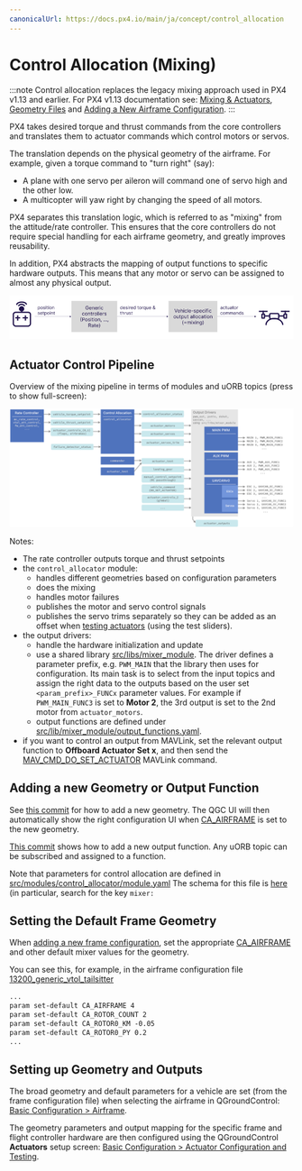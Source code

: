 ```yaml
---
canonicalUrl: https://docs.px4.io/main/ja/concept/control_allocation
---
```


# Control Allocation (Mixing)

:::note
Control allocation replaces the legacy mixing approach used in PX4 v1.13 and earlier. For PX4 v1.13 documentation see: [Mixing & Actuators](https://docs.px4.io/v1.13/en/concept/mixing.html), [Geometry Files](https://docs.px4.io/v1.13/en/concept/geometry_files.html) and [Adding a New Airframe Configuration](https://docs.px4.io/v1.13/en/dev_airframes/adding_a_new_frame.html).
:::

PX4 takes desired torque and thrust commands from the core controllers and translates them to actuator commands which control motors or servos.

The translation depends on the physical geometry of the airframe. For example, given a torque command to "turn right" (say):

- A plane with one servo per aileron will command one of servo high and the other low.
- A multicopter will yaw right by changing the speed of all motors.

PX4 separates this translation logic, which is referred to as "mixing" from the attitude/rate controller. This ensures that the core controllers do not require special handling for each airframe geometry, and greatly improves reusability.

In addition, PX4 abstracts the mapping of output functions to specific hardware outputs. This means that any motor or servo can be assigned to almost any physical output. 

<!-- https://docs.google.com/drawings/d/1Li9YhTLc3yX6mGX0iSOfItHXvaUhevO2DRZwuxPQ1PI/edit -->
![Mixing Overview](../../assets/diagrams/mixing_overview.png)

## Actuator Control Pipeline

Overview of the mixing pipeline in terms of modules and uORB topics (press to show full-screen):
<!-- https://drive.google.com/file/d/1L2IoxsyB4GAWE-s82R_x42mVXW_IDlHP/view?usp=sharing -->
![Pipeline Overview](../../assets/concepts/control_allocation_pipeline.png)

Notes:
- The rate controller outputs torque and thrust setpoints
- the `control_allocator` module:
  - handles different geometries based on configuration parameters
  - does the mixing
  - handles motor failures
  - publishes the motor and servo control signals
  - publishes the servo trims separately so they can be added as an offset when [testing actuators](../config/actuators.md#actuator-testing) (using the test sliders).
- the output drivers:
  - handle the hardware initialization and update
  - use a shared library [src/libs/mixer_module](https://github.com/PX4/PX4-Autopilot/blob/release/1.14/src/lib/mixer_module/). The driver defines a parameter prefix, e.g. `PWM_MAIN` that the library then uses for configuration. Its main task is to select from the input topics and assign the right data to the outputs based on the user set `<param_prefix>_FUNCx` parameter values. For example if `PWM_MAIN_FUNC3` is set to **Motor 2**, the 3rd output is set to the 2nd motor from `actuator_motors`.
  - output functions are defined under [src/lib/mixer_module/output_functions.yaml](https://github.com/PX4/PX4-Autopilot/blob/release/1.14/src/lib/mixer_module/output_functions.yaml).
- if you want to control an output from MAVLink, set the relevant output function to **Offboard Actuator Set x**, and then send the [MAV_CMD_DO_SET_ACTUATOR](https://mavlink.io/en/messages/common.html#MAV_CMD_DO_SET_ACTUATOR) MAVLink command.

## Adding a new Geometry or Output Function

See [this commit](https://github.com/PX4/PX4-Autopilot/commit/5cdb6fbd8e1352dcb94bd58918da405f8ff930d7) for how to add a new geometry. The QGC UI will then automatically show the right configuration UI when [CA_AIRFRAME](../advanced_config/parameter_reference.md#CA_AIRFRAME) is set to the new geometry.

[This commit](https://github.com/PX4/PX4-Autopilot/commit/a65533b46986e32254b64b7c92469afb8178e370) shows how to add a new output function. Any uORB topic can be subscribed and assigned to a function.

Note that parameters for control allocation are defined in [src/modules/control_allocator/module.yaml](https://github.com/PX4/PX4-Autopilot/blob/release/1.14/src/modules/control_allocator/module.yaml) The schema for this file is [here](https://github.com/PX4/PX4-Autopilot/blob/release/1.14/validation/module_schema.yaml#L440=) (in particular, search for the key `mixer:`

## Setting the Default Frame Geometry

When [adding a new frame configuration](../dev_airframes/adding_a_new_frame.md), set the appropriate [CA_AIRFRAME](../advanced_config/parameter_reference.md#CA_AIRFRAME) and other default mixer values for the geometry.

You can see this, for example, in the airframe configuration file [13200_generic_vtol_tailsitter](https://github.com/PX4/PX4-Autopilot/blob/release/1.14/ROMFS/px4fmu_common/init.d/airframes/13200_generic_vtol_tailsitter)
```
...
param set-default CA_AIRFRAME 4
param set-default CA_ROTOR_COUNT 2
param set-default CA_ROTOR0_KM -0.05
param set-default CA_ROTOR0_PY 0.2
...
```

## Setting up Geometry and Outputs

The broad geometry and default parameters for a vehicle are set (from the frame configuration file) when selecting the airframe in QGroundControl: [Basic Configuration > Airframe](../config/airframe.md).

The geometry parameters and output mapping for the specific frame and flight controller hardware are then configured using the QGroundControl **Actuators** setup screen: [Basic Configuration > Actuator Configuration and Testing](../config/actuators.md).
